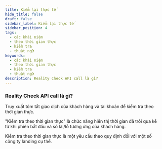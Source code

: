 ```yaml
---
title: Kiểm lại thực tế
hide_title: false
draft: false
sidebar_label: Kiểm lại thực tế
sidebar_position: 4
tags:
  - các khái niệm
  - theo thời gian thực
  - kiểm tra
  - thuật ngữ
keywords:
  - các khái niệm
  - theo thời gian thực
  - kiểm tra
  - thuật ngữ
description: Reality Check API call là gì?
---
```


### Reality Check API call là gì?

Truy xuất tóm tắt giao dịch của khách hàng và tài khoản để kiểm tra theo thời gian thực.

"Kiểm tra theo thời gian thực" là chức năng hiển thị thời gian đã trôi qua kể từ khi phiên bắt đầu và số lãi/lỗ tương ứng của khách hàng.

Kiểm tra theo thời gian thực là một yêu cầu theo quy định đối với một số công ty landing cụ thể.
